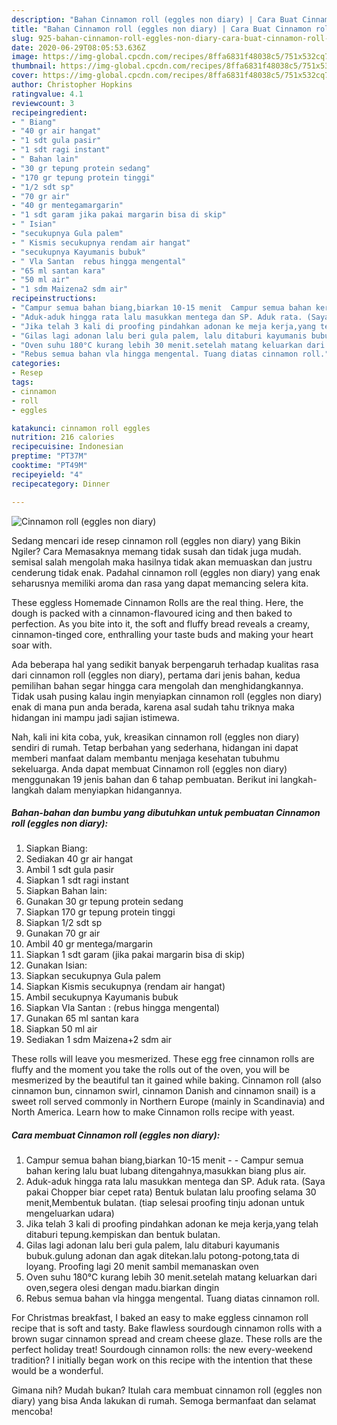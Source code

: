 ```yaml
---
description: "Bahan Cinnamon roll (eggles non diary) | Cara Buat Cinnamon roll (eggles non diary) Yang Enak dan Simpel"
title: "Bahan Cinnamon roll (eggles non diary) | Cara Buat Cinnamon roll (eggles non diary) Yang Enak dan Simpel"
slug: 925-bahan-cinnamon-roll-eggles-non-diary-cara-buat-cinnamon-roll-eggles-non-diary-yang-enak-dan-simpel
date: 2020-06-29T08:05:53.636Z
image: https://img-global.cpcdn.com/recipes/8ffa6831f48038c5/751x532cq70/cinnamon-roll-eggles-non-diary-foto-resep-utama.jpg
thumbnail: https://img-global.cpcdn.com/recipes/8ffa6831f48038c5/751x532cq70/cinnamon-roll-eggles-non-diary-foto-resep-utama.jpg
cover: https://img-global.cpcdn.com/recipes/8ffa6831f48038c5/751x532cq70/cinnamon-roll-eggles-non-diary-foto-resep-utama.jpg
author: Christopher Hopkins
ratingvalue: 4.1
reviewcount: 3
recipeingredient:
- " Biang"
- "40 gr air hangat"
- "1 sdt gula pasir"
- "1 sdt ragi instant"
- " Bahan lain"
- "30 gr tepung protein sedang"
- "170 gr tepung protein tinggi"
- "1/2 sdt sp"
- "70 gr air"
- "40 gr mentegamargarin"
- "1 sdt garam jika pakai margarin bisa di skip"
- " Isian"
- "secukupnya Gula palem"
- " Kismis secukupnya rendam air hangat"
- "secukupnya Kayumanis bubuk"
- " Vla Santan  rebus hingga mengental"
- "65 ml santan kara"
- "50 ml air"
- "1 sdm Maizena2 sdm air"
recipeinstructions:
- "Campur semua bahan biang,biarkan 10-15 menit  Campur semua bahan kering lalu buat lubang ditengahnya,masukkan biang plus air."
- "Aduk-aduk hingga rata lalu masukkan mentega dan SP. Aduk rata. (Saya pakai Chopper biar cepet rata) Bentuk bulatan lalu proofing selama 30 menit,Membentuk bulatan. (tiap selesai proofing tinju adonan untuk mengeluarkan udara)"
- "Jika telah 3 kali di proofing pindahkan adonan ke meja kerja,yang telah ditaburi tepung.kempiskan dan bentuk bulatan."
- "Gilas lagi adonan lalu beri gula palem, lalu ditaburi kayumanis bubuk.gulung adonan dan agak ditekan.lalu potong-potong,tata di loyang. Proofing lagi 20 menit sambil memanaskan oven"
- "Oven suhu 180°C kurang lebih 30 menit.setelah matang keluarkan dari oven,segera olesi dengan madu.biarkan dingin"
- "Rebus semua bahan vla hingga mengental. Tuang diatas cinnamon roll."
categories:
- Resep
tags:
- cinnamon
- roll
- eggles

katakunci: cinnamon roll eggles 
nutrition: 216 calories
recipecuisine: Indonesian
preptime: "PT37M"
cooktime: "PT49M"
recipeyield: "4"
recipecategory: Dinner

---
```



![Cinnamon roll (eggles non diary)](https://img-global.cpcdn.com/recipes/8ffa6831f48038c5/751x532cq70/cinnamon-roll-eggles-non-diary-foto-resep-utama.jpg)

Sedang mencari ide resep cinnamon roll (eggles non diary) yang Bikin Ngiler? Cara Memasaknya memang tidak susah dan tidak juga mudah. semisal salah mengolah maka hasilnya tidak akan memuaskan dan justru cenderung tidak enak. Padahal cinnamon roll (eggles non diary) yang enak seharusnya memiliki aroma dan rasa yang dapat memancing selera kita.

These eggless Homemade Cinnamon Rolls are the real thing. Here, the dough is packed with a cinnamon-flavoured icing and then baked to perfection. As you bite into it, the soft and fluffy bread reveals a creamy, cinnamon-tinged core, enthralling your taste buds and making your heart soar with.

Ada beberapa hal yang sedikit banyak berpengaruh terhadap kualitas rasa dari cinnamon roll (eggles non diary), pertama dari jenis bahan, kedua pemilihan bahan segar hingga cara mengolah dan menghidangkannya. Tidak usah pusing kalau ingin menyiapkan cinnamon roll (eggles non diary) enak di mana pun anda berada, karena asal sudah tahu triknya maka hidangan ini mampu jadi sajian istimewa.


Nah, kali ini kita coba, yuk, kreasikan cinnamon roll (eggles non diary) sendiri di rumah. Tetap berbahan yang sederhana, hidangan ini dapat memberi manfaat dalam membantu menjaga kesehatan tubuhmu sekeluarga. Anda dapat membuat Cinnamon roll (eggles non diary) menggunakan 19 jenis bahan dan 6 tahap pembuatan. Berikut ini langkah-langkah dalam menyiapkan hidangannya.

<!--inarticleads1-->

##### Bahan-bahan dan bumbu yang dibutuhkan untuk pembuatan Cinnamon roll (eggles non diary):

1. Siapkan  Biang:
1. Sediakan 40 gr air hangat
1. Ambil 1 sdt gula pasir
1. Siapkan 1 sdt ragi instant
1. Siapkan  Bahan lain:
1. Gunakan 30 gr tepung protein sedang
1. Siapkan 170 gr tepung protein tinggi
1. Siapkan 1/2 sdt sp
1. Gunakan 70 gr air
1. Ambil 40 gr mentega/margarin
1. Siapkan 1 sdt garam (jika pakai margarin bisa di skip)
1. Gunakan  Isian:
1. Siapkan secukupnya Gula palem
1. Siapkan  Kismis secukupnya (rendam air hangat)
1. Ambil secukupnya Kayumanis bubuk
1. Siapkan  Vla Santan : (rebus hingga mengental)
1. Gunakan 65 ml santan kara
1. Siapkan 50 ml air
1. Sediakan 1 sdm Maizena+2 sdm air


These rolls will leave you mesmerized. These egg free cinnamon rolls are fluffy and the moment you take the rolls out of the oven, you will be mesmerized by the beautiful tan it gained while baking. Cinnamon roll (also cinnamon bun, cinnamon swirl, cinnamon Danish and cinnamon snail) is a sweet roll served commonly in Northern Europe (mainly in Scandinavia) and North America. Learn how to make Cinnamon rolls recipe with yeast. 

<!--inarticleads2-->

##### Cara membuat Cinnamon roll (eggles non diary):

1. Campur semua bahan biang,biarkan 10-15 menit -  - Campur semua bahan kering lalu buat lubang ditengahnya,masukkan biang plus air.
1. Aduk-aduk hingga rata lalu masukkan mentega dan SP. Aduk rata. (Saya pakai Chopper biar cepet rata) Bentuk bulatan lalu proofing selama 30 menit,Membentuk bulatan. (tiap selesai proofing tinju adonan untuk mengeluarkan udara)
1. Jika telah 3 kali di proofing pindahkan adonan ke meja kerja,yang telah ditaburi tepung.kempiskan dan bentuk bulatan.
1. Gilas lagi adonan lalu beri gula palem, lalu ditaburi kayumanis bubuk.gulung adonan dan agak ditekan.lalu potong-potong,tata di loyang. Proofing lagi 20 menit sambil memanaskan oven
1. Oven suhu 180°C kurang lebih 30 menit.setelah matang keluarkan dari oven,segera olesi dengan madu.biarkan dingin
1. Rebus semua bahan vla hingga mengental. Tuang diatas cinnamon roll.


For Christmas breakfast, I baked an easy to make eggless cinnamon roll recipe that is soft and tasty. Bake flawless sourdough cinnamon rolls with a brown sugar cinnamon spread and cream cheese glaze. These rolls are the perfect holiday treat! Sourdough cinnamon rolls: the new every-weekend tradition? I initially began work on this recipe with the intention that these would be a wonderful. 

Gimana nih? Mudah bukan? Itulah cara membuat cinnamon roll (eggles non diary) yang bisa Anda lakukan di rumah. Semoga bermanfaat dan selamat mencoba!
